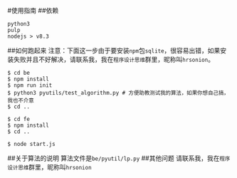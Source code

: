 #使用指南
##依赖
```
python3
pulp
nodejs > v8.3
```
##如何跑起来
注意：下面这一步由于要安装`npm`包`sqlite`，很容易出错，如果安装失败并且不好解决，请联系我，我在`程序设计思维`群里，昵称叫`hrsonion`。
```
$ cd be
$ npm install
$ npm run init
$ python3 pyutils/test_algorithm.py # 方便助教测试我的算法，如果你想自己搞，我也不介意
$ cd ..
```
```
$ cd fe
$ npm install
$ cd ..
```
```
$ node start.js
```
##关于算法的说明
算法文件是`be/pyutil/lp.py`
##其他问题
请联系我，我在`程序设计思维`群里，昵称叫`hrsonion`
